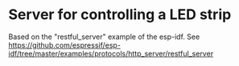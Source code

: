 # Server for controlling a LED strip

Based on the "restful_server" example of the esp-idf.
See https://github.com/espressif/esp-idf/tree/master/examples/protocols/http_server/restful_server
